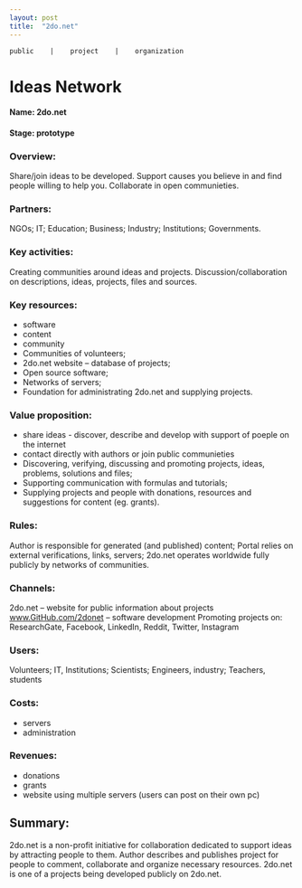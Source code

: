 ```yaml
---
layout: post
title:  "2do.net"
---
```


    public    |    project    |    organization

# Ideas Network 
#### Name: 2do.net
#### Stage: prototype 
### Overview:
Share/join ideas to be developed. Support causes you believe in and find people willing to help you.
Collaborate in open communieties.

### Partners:
NGOs; IT; Education; Business; Industry; Institutions; Governments.

### Key activities:
Creating communities around ideas and projects.
Discussion/collaboration on descriptions, ideas, projects, files and sources.

### Key resources: 
* software
* content
* community
* Communities of volunteers;
* 2do.net website – database of projects;
* Open source software;
* Networks of servers;
* Foundation for administrating 2do.net and supplying projects.

### Value proposition:
* share ideas - discover, describe and develop with support of poeple on the internet 
* contact directly with authors or join public communieties 
* Discovering, verifying, discussing and promoting projects, ideas, problems, solutions and files;
* Supporting communication with formulas and tutorials;
* Supplying projects and people with donations, resources and suggestions for content (eg. grants).

### Rules: 
Author is responsible for generated (and published) content;
Portal relies on external verifications, links, servers;
2do.net operates worldwide fully publicly by networks of communities.

### Channels:
2do.net – website for public information about projects
www.GitHub.com/2donet – software development
Promoting projects on:
ResearchGate, Facebook, LinkedIn, Reddit, Twitter, Instagram

### Users:
Volunteers;
IT, Institutions;
Scientists;
Engineers, industry;
Teachers, students

### Costs:
* servers 
* administration

### Revenues:
* donations
* grants
* website using multiple servers (users can post on their own pc)	

## Summary:
2do.net is a non-profit initiative for collaboration dedicated to support ideas by attracting people to them. Author describes and publishes project for people to comment, collaborate and organize necessary resources. 2do.net is one of a projects being developed publicly on 2do.net.
